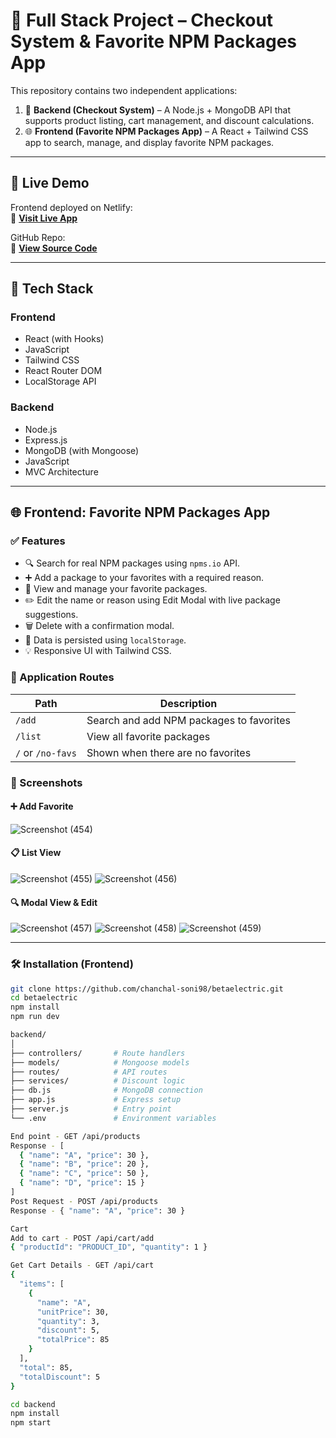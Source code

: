 # 🛒 Full Stack Project – Checkout System & Favorite NPM Packages App

This repository contains two independent applications:

1. 🧾 **Backend (Checkout System)** – A Node.js + MongoDB API that supports product listing, cart management, and discount calculations.
2. 🌐 **Frontend (Favorite NPM Packages App)** – A React + Tailwind CSS app to search, manage, and display favorite NPM packages.

---

## 🚀 Live Demo

Frontend deployed on Netlify:  
🔗 **[Visit Live App](https://heroic-halva-232e79.netlify.app)**

GitHub Repo:  
🔗 **[View Source Code](https://github.com/chanchal-soni98/betaelectric.git)**

---

## 🧩 Tech Stack

### Frontend
- React (with Hooks)
- JavaScript
- Tailwind CSS
- React Router DOM
- LocalStorage API

### Backend
- Node.js
- Express.js
- MongoDB (with Mongoose)
- JavaScript
- MVC Architecture

---

## 🌐 Frontend: Favorite NPM Packages App

### ✅ Features

- 🔍 Search for real NPM packages using `npms.io` API.
- ➕ Add a package to your favorites with a required reason.
- 🧾 View and manage your favorite packages.
- ✏️ Edit the name or reason using Edit Modal with live package suggestions.
- 🗑️ Delete with a confirmation modal.
- 💾 Data is persisted using `localStorage`.
- 💡 Responsive UI with Tailwind CSS.

### 🧭 Application Routes

| Path     | Description                            |
|----------|----------------------------------------|
| `/add`   | Search and add NPM packages to favorites |
| `/list`  | View all favorite packages              |
| `/` or `/no-favs` | Shown when there are no favorites  |

### 📸 Screenshots

#### ➕ Add Favorite

![Screenshot (454)](https://github.com/user-attachments/assets/9213c3b5-e3cf-4284-990d-4ea96751fddf)

#### 📋 List View
![Screenshot (455)](https://github.com/user-attachments/assets/4a5eb868-13d4-467a-948b-a421526e41a8)
![Screenshot (456)](https://github.com/user-attachments/assets/ee3e30ff-2a39-4383-94b8-8c5d2d980ad8)

#### 🔍 Modal View & Edit
![Screenshot (457)](https://github.com/user-attachments/assets/cac40b8e-4678-4b94-832c-1b2e9288a505)
![Screenshot (458)](https://github.com/user-attachments/assets/12c6d4b5-c6cb-4319-80c4-2434db8e6584)
![Screenshot (459)](https://github.com/user-attachments/assets/3c063660-8626-404c-a0bd-b0e2fa897d96)

---

### 🛠️ Installation (Frontend)

```bash
git clone https://github.com/chanchal-soni98/betaelectric.git
cd betaelectric
npm install
npm run dev

backend/
│
├── controllers/       # Route handlers
├── models/            # Mongoose models
├── routes/            # API routes
├── services/          # Discount logic
├── db.js              # MongoDB connection
├── app.js             # Express setup
├── server.js          # Entry point
└── .env               # Environment variables

End point - GET /api/products
Response - [
  { "name": "A", "price": 30 },
  { "name": "B", "price": 20 },
  { "name": "C", "price": 50 },
  { "name": "D", "price": 15 }
]
Post Request - POST /api/products
Response - { "name": "A", "price": 30 }

Cart
Add to cart - POST /api/cart/add 
{ "productId": "PRODUCT_ID", "quantity": 1 }

Get Cart Details - GET /api/cart
{
  "items": [
    {
      "name": "A",
      "unitPrice": 30,
      "quantity": 3,
      "discount": 5,
      "totalPrice": 85
    }
  ],
  "total": 85,
  "totalDiscount": 5
}

cd backend
npm install
npm start

